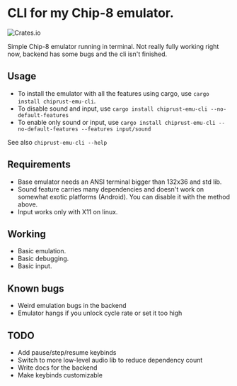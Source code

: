 # CLI for my Chip-8 emulator.
![Crates.io](https://img.shields.io/crates/v/chiprust-emu-cli?style=flat-square)

Simple Chip-8 emulator running in terminal. Not really fully working right now, backend has some bugs and the cli isn't finished.

## Usage
- To install the emulator with all the features using cargo, use `cargo install chiprust-emu-cli`.
- To disable sound and input, use `cargo install chiprust-emu-cli --no-default-features`
- To enable only sound or input, use `cargo install chiprust-emu-cli --no-default-features --features input/sound`

See also `chiprust-emu-cli --help`

## Requirements
- Base emulator needs an ANSI terminal bigger than 132x36 and std lib.
- Sound feature carries many dependencies and doesn't work on somewhat exotic platforms (Android). You can disable it with the method above.
- Input works only with X11 on linux.

## Working
- Basic emulation.
- Basic debugging.
- Basic input.

## Known bugs
- Weird emulation bugs in the backend
- Emulator hangs if you unlock cycle rate or set it too high

## TODO
- Add pause/step/resume keybinds
- Switch to more low-level audio lib to reduce dependency count
- Write docs for the backend
- Make keybinds customizable
